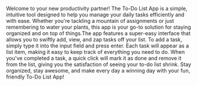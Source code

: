 Welcome to your new productivity partner! The To-Do List App is a simple, intuitive tool designed to help you manage your daily tasks efficiently and with ease. Whether you're tackling a mountain of assignments or just remembering to water your plants, this app is your go-to solution for staying organized and on top of things.The app features a super-easy interface that allows you to swiftly add, view, and zap tasks off your list. To add a task, simply type it into the input field and press enter. Each task will appear as a list item, making it easy to keep track of everything you need to do. When you've completed a task, a quick click will mark it as done and remove it from the list, giving you the satisfaction of seeing your to-do list shrink. Stay organized, stay awesome, and make every day a winning day with your fun, friendly To-Do List App! 
